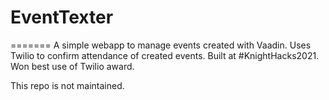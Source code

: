 # EventTexter
=======
A simple webapp to manage events created with Vaadin.
Uses Twilio to confirm attendance of created events.
Built at #KnightHacks2021.
Won best use of Twilio award.



This repo is not maintained.
